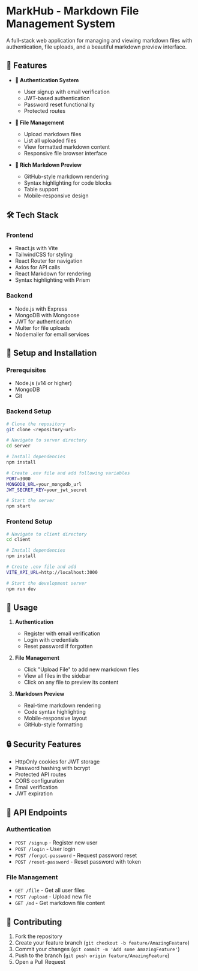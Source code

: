# MarkHub - Markdown File Management System

A full-stack web application for managing and viewing markdown files with authentication, file uploads, and a beautiful markdown preview interface.

## 🚀 Features

- **🔐 Authentication System**
  - User signup with email verification
  - JWT-based authentication
  - Password reset functionality
  - Protected routes

- **📁 File Management**
  - Upload markdown files
  - List all uploaded files
  - View formatted markdown content
  - Responsive file browser interface

- **🎨 Rich Markdown Preview**
  - GitHub-style markdown rendering
  - Syntax highlighting for code blocks
  - Table support
  - Mobile-responsive design

## 🛠️ Tech Stack

### Frontend
- React.js with Vite
- TailwindCSS for styling
- React Router for navigation
- Axios for API calls
- React Markdown for rendering
- Syntax highlighting with Prism

### Backend
- Node.js with Express
- MongoDB with Mongoose
- JWT for authentication
- Multer for file uploads
- Nodemailer for email services

## 🔧 Setup and Installation

### Prerequisites
- Node.js (v14 or higher)
- MongoDB
- Git

### Backend Setup
```bash
# Clone the repository
git clone <repository-url>

# Navigate to server directory
cd server

# Install dependencies
npm install

# Create .env file and add following variables
PORT=3000
MONGODB_URL=your_mongodb_url
JWT_SECRET_KEY=your_jwt_secret

# Start the server
npm start
```

### Frontend Setup
```bash
# Navigate to client directory
cd client

# Install dependencies
npm install

# Create .env file and add
VITE_API_URL=http://localhost:3000

# Start the development server
npm run dev
```

## 📱 Usage

1. **Authentication**
   - Register with email verification
   - Login with credentials
   - Reset password if forgotten

2. **File Management**
   - Click "Upload File" to add new markdown files
   - View all files in the sidebar
   - Click on any file to preview its content

3. **Markdown Preview**
   - Real-time markdown rendering
   - Code syntax highlighting
   - Mobile-responsive layout
   - GitHub-style formatting

## 🔒 Security Features

- HttpOnly cookies for JWT storage
- Password hashing with bcrypt
- Protected API routes
- CORS configuration
- Email verification
- JWT expiration

## 📝 API Endpoints

### Authentication
- `POST /signup` - Register new user
- `POST /login` - User login
- `POST /forgot-password` - Request password reset
- `POST /reset-password` - Reset password with token

### File Management
- `GET /file` - Get all user files
- `POST /upload` - Upload new file
- `GET /md` - Get markdown file content

## 🤝 Contributing

1. Fork the repository
2. Create your feature branch (`git checkout -b feature/AmazingFeature`)
3. Commit your changes (`git commit -m 'Add some AmazingFeature'`)
4. Push to the branch (`git push origin feature/AmazingFeature`)
5. Open a Pull Request



